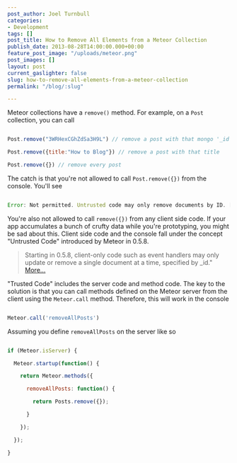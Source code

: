```yaml
---
post_author: Joel Turnbull
categories:
- Development
tags: []
post_title: How to Remove All Elements from a Meteor Collection
publish_date: 2013-08-28T14:00:00.000+00:00
feature_post_image: "/uploads/meteor.png"
post_images: []
layout: post
current_gaslighter: false
slug: how-to-remove-all-elements-from-a-meteor-collection
permalink: "/blog/:slug"

---
```

Meteor collections have a `remove()` method. For example, on a `Post` collection, you can call



```javascript

Post.remove("3WRHexCGhZdSa3H9L") // remove a post with that mongo '_id'

Post.remove({title:"How to Blog"}) // remove a post with that title

Post.remove({}) // remove every post

```



The catch is that you're not allowed to call `Post.remove({})` from the console. You'll see



```javascript

Error: Not permitted. Untrusted code may only remove documents by ID. [403]

```



You're also not allowed to call `remove({})` from any client side code. If your app accumulates a bunch of crufty data while you're prototyping, you might be sad about this. Client side code and the console fall under the concept "Untrusted Code" introduced by Meteor in 0.5.8.



> Starting in 0.5.8, client-only code such as event handlers may only update or remove a single document at a time, specified by _id." [More…]("http://www.meteor.com/blog/2013/03/13/meteor-058-security-fix-appcache-db-transforms-new-deps")



"Trusted Code" includes the server code and method code. The key to the solution is that you can call methods defined on the Meteor server from the client using the `Meteor.call` method. Therefore, this will work in the console



```javascript

Meteor.call('removeAllPosts')

```



Assuming you define `removeAllPosts` on the server like so



```javascript

if (Meteor.isServer) {

  Meteor.startup(function() {

    return Meteor.methods({

      removeAllPosts: function() {

        return Posts.remove({});

      }

    });

  });

}

```
